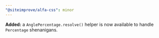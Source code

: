 ```yaml
---
"@siteimprove/alfa-css": minor
---
```


**Added:** a `AnglePercentage.resolve()` helper is now available to handle `Percentage` shenanigans.
